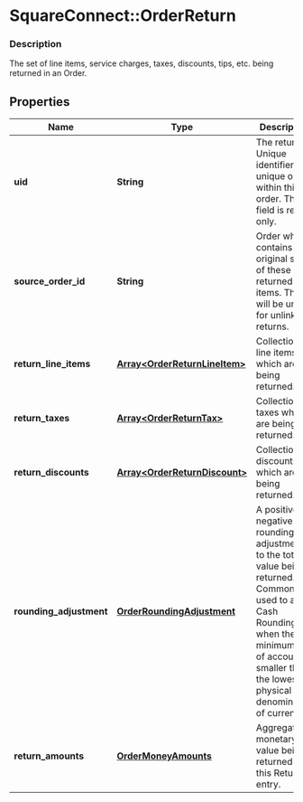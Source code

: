 # SquareConnect::OrderReturn

### Description

The set of line items, service charges, taxes, discounts, tips, etc. being returned in an Order.

## Properties
Name | Type | Description | Notes
------------ | ------------- | ------------- | -------------
**uid** | **String** | The return&#39;s Unique identifier, unique only within this order. This field is read-only. | [optional] 
**source_order_id** | **String** | Order which contains the original sale of these returned line items. This will be unset for unlinked returns. | [optional] 
**return_line_items** | [**Array&lt;OrderReturnLineItem&gt;**](OrderReturnLineItem.md) | Collection of line items which are being returned. | [optional] 
**return_taxes** | [**Array&lt;OrderReturnTax&gt;**](OrderReturnTax.md) | Collection of taxes which are being returned. | [optional] 
**return_discounts** | [**Array&lt;OrderReturnDiscount&gt;**](OrderReturnDiscount.md) | Collection of discounts which are being returned. | [optional] 
**rounding_adjustment** | [**OrderRoundingAdjustment**](OrderRoundingAdjustment.md) | A positive or negative rounding adjustment to the total value being returned. Commonly used to apply Cash Rounding when the minimum unit of account is smaller than the lowest physical denomination of currency. | [optional] 
**return_amounts** | [**OrderMoneyAmounts**](OrderMoneyAmounts.md) | Aggregate monetary value being returned by this Return entry. | [optional] 


